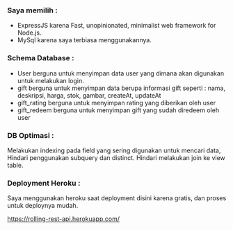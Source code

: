 ### Saya memilih :

- ExpressJS karena Fast, unopinionated, minimalist web framework for Node.js.
- MySql karena saya terbiasa menggunakannya.

### Schema Database :

- User berguna untuk menyimpan data user yang dimana akan digunakan untuk melakukan login.
- gift berguna untuk menyimpan data berupa informasi gift seperti : nama, deskripsi, harga, stok, gambar, createAt, updateAt
- gift_rating berguna untuk menyimpan rating yang diberikan oleh user
- gift_redeem berguna untuk menyimpan gift yang sudah diredeem oleh user

### DB Optimasi :

Melakukan indexing pada field yang sering digunakan untuk mencari data,
Hindari penggunakan subquery dan distinct.
Hindari melakukan join ke view table.

### Deployment Heroku :

Saya menggunakan heroku saat deployment disini karena gratis, dan proses untuk deploynya mudah.

https://rolling-rest-api.herokuapp.com/
